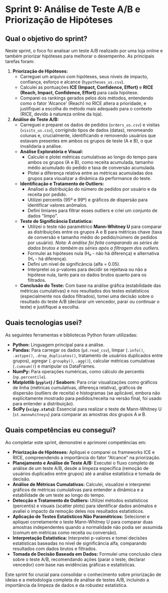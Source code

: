 # Sprint 9: Análise de Teste A/B e Priorização de Hipóteses

## Qual o objetivo do sprint?

Neste sprint, o foco foi analisar um teste A/B realizado por uma loja online e também priorizar hipóteses para melhorar o desempenho. As principais tarefas foram:

1.  **Priorização de Hipóteses:**
    *   Carreguei um arquivo com hipóteses, seus níveis de impacto, confiança, esforço e alcance (`hypotheses_us.csv`).
    *   Calculei as pontuações **ICE (Impact, Confidence, Effort)** e **RICE (Reach, Impact, Confidence, Effort)** para cada hipótese.
    *   Comparei os rankings gerados pelos dois métodos, entendendo como o fator 'Alcance' (Reach) no RICE altera a prioridade, e justifiquei a escolha do método mais adequado para o contexto (RICE, devido à natureza online da loja).
2.  **Análise do Teste A/B:**
    *   Carreguei e preparei os dados de pedidos (`orders_us.csv`) e visitas (`visits_us.csv`), corrigindo tipos de dados (datas), renomeando colunas e, crucialmente, identificando e removendo usuários que estavam presentes em ambos os grupos de teste (A e B), o que invalidaria a análise.
    *   **Análise Exploratória e Visual:**
        *   Calculei e plotei métricas cumulativas ao longo do tempo para ambos os grupos (A e B), como receita acumulada, tamanho médio acumulado do pedido e taxa de conversão acumulada.
        *   Plotei a diferença relativa entre as métricas acumuladas dos grupos para visualizar a dinâmica da performance do teste.
    *   **Identificação e Tratamento de Outliers:**
        *   Analisei a distribuição do número de pedidos por usuário e da receita por pedido.
        *   Utilizei percentis (95º e 99º) e gráficos de dispersão para identificar valores anômalos.
        *   Defini limiares para filtrar esses outliers e criei um conjunto de dados "limpo".
    *   **Teste de Significância Estatística:**
        *   Utilizei o teste não paramétrico **Mann-Whitney U** para comparar as distribuições entre os grupos A e B para métricas chave (taxa de conversão e tamanho médio do pedido/número de pedidos por usuário). *Nota: A análise foi feita comparando as séries de dados brutos e também as séries após a filtragem dos outliers.*
        *   Formulei as hipóteses nula (H₀ - não há diferença) e alternativa (H₁ - há diferença).
        *   Defini um nível de significância (alfa = 0.05).
        *   Interpretei os p-valores para decidir se rejeitava ou não a hipótese nula, tanto para os dados brutos quanto para os filtrados.
    *   **Conclusão do Teste:** Com base na análise gráfica (estabilidade das métricas cumulativas) e nos resultados dos testes estatísticos (especialmente nos dados filtrados), tomei uma decisão sobre o resultado do teste A/B (declarar um vencedor, parar ou continuar o teste) e justifiquei a escolha.

## Quais tecnologias usei?

As seguintes ferramentas e bibliotecas Python foram utilizadas:

*   **Python:** Linguagem principal para a análise.
*   **Pandas:** Para carregar os dados (`pd.read_csv`), limpar (`.info()`, `.astype()`, `.drop_duplicates()`, tratamento de usuários duplicados entre grupos), agregar (`.groupby()`, `.agg()`), calcular métricas cumulativas (`.cumsum()`) e manipular os DataFrames.
*   **NumPy:** Para operações numéricas, como cálculo de percentis (`np.percentile`).
*   **Matplotlib (`pyplot`) / Seaborn:** Para criar visualizações como gráficos de linha (métricas cumulativas, diferença relativa), gráficos de dispersão (outliers de receita) e histogramas (se aplicável, embora não explicitamente mostrado para pedidos/receita na versão final, foi usado para entender a distribuição).
*   **SciPy (`scipy.stats`):** Essencial para realizar o teste de Mann-Whitney U (`st.mannwhitneyu`) para comparar as amostras dos grupos A и B.

## Quais competências eu consegui?

Ao completar este sprint, demonstrei e aprimorei competências em:

*   **Priorização de Hipóteses:** Apliquei e comparei os frameworks ICE e RICE, compreendendo a importância do fator "Alcance" na priorização.
*   **Planejamento e Análise de Teste A/B:** Executei o fluxo completo de análise de um teste A/B, desde a limpeza específica (remoção de usuários duplicados entre grupos) até a análise estatística e tomada de decisão.
*   **Análise de Métricas Cumulativas:** Calculei, visualizei e interpretei gráficos de métricas cumulativas para entender a dinâmica e a estabilidade de um teste ao longo do tempo.
*   **Detecção e Tratamento de Outliers:** Utilizei métodos estatísticos (percentis) e visuais (scatter plots) para identificar dados anômalos e avaliei o impacto da remoção deles nos resultados estatísticos.
*   **Aplicação de Testes Estatísticos Não Paramétricos:** Selecionei e apliquei corretamente o teste Mann-Whitney U para comparar duas amostras independentes quando a normalidade não podia ser assumida (comum em métricas como receita ou conversão).
*   **Interpretação Estatística:** Interpretei p-valores e tomei decisões estatísticas baseadas no nível de significância alfa, comparando resultados com dados brutos e filtrados.
*   **Tomada de Decisão Baseada em Dados:** Formulei uma conclusão clara sobre o teste A/B, recomendando ações (parar o teste, declarar vencedor) com base nas evidências gráficas e estatísticas.

Este sprint foi crucial para consolidar o conhecimento sobre priorização de ideias e a metodologia completa de análise de testes A/B, incluindo a importância da limpeza de dados e da robustez estatística.